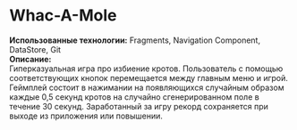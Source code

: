 # Whac-A-Mole
**Использованные технологии:** Fragments, Navigation Component, DataStore, Git  
**Описание:**  
Гиперказуальная игра про избиение кротов. Пользователь с помощью соответствующих кнопок перемещается между главным меню и игрой. Геймплей состоит в нажимании на появляющихся случайным образом  каждые 0,5 секунд кротов на случайно сгенерированном поле в течение 30 секунд. Заработанный за игру рекорд сохраняется при выходе из приложения или повышении.

